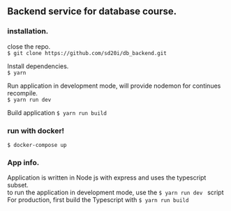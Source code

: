 ## Backend service for database course.  

### installation.
close the repo.  
``$ git clone https://github.com/sd20i/db_backend.git``  

Install dependencies.  
``$ yarn ``  

Run application in development mode, will provide nodemon for continues recompile.  
``$ yarn run dev``  

Build application
``$ yarn run build``  

### run with docker!  
``$ docker-compose up``  

### App info.
Application is written in Node js with express and uses the typescript subset.  
to run the application in development mode, use the ``$ yarn run dev `` script  
For production, first build the Typescript with ``$ yarn run build ``  

